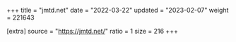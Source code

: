 +++
title = "jmtd.net"
date = "2022-03-22"
updated = "2023-02-07"
weight = 221643

[extra]
source = "https://jmtd.net/"
ratio = 1
size = 216
+++
